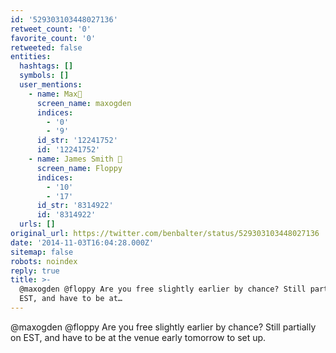 ```yaml
---
id: '529303103448027136'
retweet_count: '0'
favorite_count: '0'
retweeted: false
entities:
  hashtags: []
  symbols: []
  user_mentions:
    - name: Max🦋
      screen_name: maxogden
      indices:
        - '0'
        - '9'
      id_str: '12241752'
      id: '12241752'
    - name: James Smith 💾
      screen_name: Floppy
      indices:
        - '10'
        - '17'
      id_str: '8314922'
      id: '8314922'
  urls: []
original_url: https://twitter.com/benbalter/status/529303103448027136
date: '2014-11-03T16:04:28.000Z'
sitemap: false
robots: noindex
reply: true
title: >-
  @maxogden @floppy Are you free slightly earlier by chance? Still partially on
  EST, and have to be at…
---
```


@maxogden @floppy Are you free slightly earlier by chance? Still partially on EST, and have to be at the venue early tomorrow to set up.